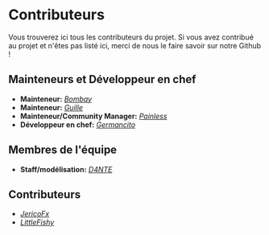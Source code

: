 # Contributeurs
Vous trouverez ici tous les contributeurs du projet. Si vous avez contribué au projet et n'êtes pas listé ici, merci de nous le faire savoir sur notre Github !

## Mainteneurs et Développeur en chef
- **Mainteneur:** [*Bombay*](https://github.com/BombayV)
- **Mainteneur:** [*Guille*](https://github.com/guillerp8)
- **Mainteneur/Community Manager:** [*Painless*](https://github.com/Pa1nless)
- **Développeur en chef:** [*Germancito*](https://github.com/Germancitoz)

## Membres de l'équipe
- **Staff/modélisation:** [*D4NTE*](https://github.com/D4NTE-4LEX)

## Contributeurs
- [*JericoFx*](https://github.com/JericoFX)
- [*LittleFishy*](https://github.com/LittleFishyy)